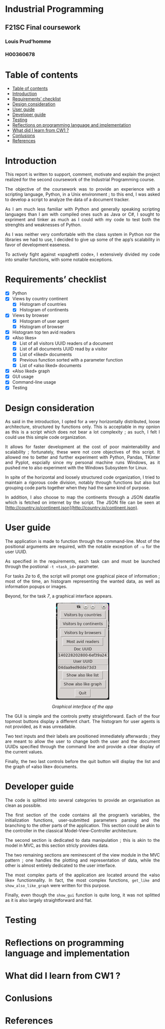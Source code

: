 <br/>
<br/>
<br/>
<br/>
<br/>

# Industrial Programming <!-- omit in toc -->
## F21SC Final coursework <!-- omit in toc -->
### Louis Prud’homme <!-- omit in toc -->
### H00360678 <!-- omit in toc -->

<div class="page"/>

<style>
p {
  text-align: justify;
}

img {
  display: block;
  max-height: 350px;
}

table, img {
  margin-left: auto;
  margin-right: auto;
}
</style>

<div class="page"/>

# Table of contents

- [Table of contents](#table-of-contents)
- [Introduction](#introduction)
- [Requirements’ checklist](#requirements-checklist)
- [Design consideration](#design-consideration)
- [User guide](#user-guide)
- [Developer guide](#developer-guide)
- [Testing](#testing)
- [Reflections on programming language and implementation](#reflections-on-programming-language-and-implementation)
- [What did I learn from CW1 ?](#what-did-i-learn-from-cw1-)
- [Conlusions](#conlusions)
- [References](#references)

<div class="page"/>

# Introduction

This report is written to support, comment, motivate and explain the project realized for the second coursework of the Industrial Programming course.

The objective of the coursework was to provide an experience with a scripting language, Python, in a Unix environment ; to this end, I was asked to develop a script to analyze the data of a document tracker.

As I am much less familiar with Python and generally speaking scripting languages than I am with compiled ones such as Java or C#, I sought to expriment and tinker as much as I could with my code to test both the strenghts and weaknesses of Python.

As I was neither very comfortable with the class system in Python nor the libraries we had to use, I decided to give up some of the app’s scalability in favor of development easeness.

To actively fight against «spaghetti code», I extensively divided my code into smaller functions, with some notable exceptions.

<div class="page"/>

# Requirements’ checklist

- [x] Python
- [x] Views by country continent
  - [x] Histogram of countries
  - [x] Histogram of continents
- [x] Views by browser
  - [x] Histogram of user agent
  - [x] Histogram of browser 
- [x] Histogram top ten avid readers
- [x] «Also likes»
  - [x] List of all visitors UUID readers of a document
  - [x] List of all documents UUID read by a visitor
  - [x] List of «liked» documents
  - [x] Previous function sorted with a parameter function
  - [x] List of «also liked» documents
- [x] «Also liked» graph
- [x] GUI usage
- [x] Command-line usage
- [x] Testing

<div class="page"/>

# Design consideration

As said in the introduction, I opted for a very horizontally distributed, loose architecture, structured by functions only. This is acceptable in my opnion as this is a script which does not bear a lot complexity ; as such, I felt I could use this simple code organization.

It allows for faster development at the cost of poor maintenability and scalability ; fortunately, these were not core objectives of this script. It allowed me to better and further experiment with Python, Pandas, TKinter and Pyplot, espcially since my personal machine runs Windows, as it pushed me to also experiment with the Windows Subsystem for Linux.

In spite of the horizontal and loosely structured code organization, I tried to maintain a rigorous code division, notably through functions but also but grouping code parts together when they had the same kind of purpose.

In addition, I also choose to map the continents through a JSON datafile which is fetched on internet by the script. The JSON file can be seen at [http://country.io/continent.json](http://country.io/continent.json).

<div class="page"/>

# User guide

The application is made to function through the command-line. Most of the positional arguments are required, with the notable exception of `-u` for the user UUID.

As specified in the requirements, each task can and must be launched through the postional `-t <task_id>` parameter. 

For tasks *2a* to *6*, the script will prompt one graphical piece of information ; most of the time, an histogram representing the wanted data, as well as information popups or images.

Beyond, for the task *7*, a graphical interface appears.

![Graphical interface of the app](./screenshots/gui.png)
<center><i>Graphical interface of the app</i></center>

The GUI is simple and the controls pretty straightforward. Each of the four topmost buttons display a different chart. The histogram for user agents is not provided, as it was unreadable.

Two text inputs and their labels are positioned immediately afterwards ; they are meant to allow the user to change both the user and the document UUIDs specified through the command line and provide a clear display of the current values.

Finally, the two last controls before the quit button will display the list and the graph of «also like» documents.

<div class="page"/>

# Developer guide

The code is splitted into several categories to provide an organisation as clean as possible.

The first section of the code contains all the program’s variables, the initialization functions, user-submitted parameters parsing and the branching to the other parts of the application. This section could be akin to the controller in the classical Model-View-Controller architecture.

The second section is dedicated to data manipulation ; this is akin to the model in MVC, as this section stricly provides data.

The two remaining sections are reminescent of the view module in the MVC pattern ; one handles the plotting and representation of data, while the other is almost entirely dedicated to the user interface.

The most complex parts of the application are located around the «also like» functionnality. In fact, the most complex functions, `get_like` and `show_also_like_graph` were written for this purpose.

Finally, even though the `show_gui` function is quite long, it was not splitted as it is also largely straightforward and flat.

<div class="page"/>

# Testing



<div class="page"/>

# Reflections on programming language and implementation



<div class="page"/>

# What did I learn from CW1 ?



<div class="page"/>

# Conlusions



<div class="page"/>

# References


